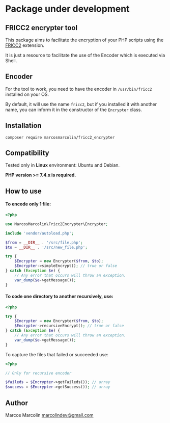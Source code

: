 # Package under development

## FRICC2 encrypter tool

This package aims to facilitate the encryption of your PHP scripts using the [FRICC2](https://github.com/hoowa/PHP-FRICC2) extension.

It is just a resource to facilitate the use of the Encoder which is executed via Shell.

## Encoder

For the tool to work, you need to have the encoder in `/usr/bin/fricc2` installed on your OS.

By default, it will use the name `fricc2`, but if you installed it with another name, you can inform it in the constructor of the `Encrypter` class.

## Installation

`composer require marcosmarcolin/fricc2_encrypter`

## Compatibility

Tested only in **Linux** environment: Ubuntu and Debian.

**PHP version >= 7.4.x is required.**

## How to use

#### To encode only 1 file:

```php
<?php

use MarcosMarcolin\Fricc2Encrypter\Encrypter;

include 'vendor/autoload.php';

$from = __DIR__ . '/src/file.php';
$to = __DIR__ . '/src/new_file.php';

try {
    $Encrypter = new Encrypter($from, $to);
    $Encrypter->simpleEncrypt(); // true or false
} catch (Exception $e) {
    // Any error that occurs will throw an exception.
    var_dump($e->getMessage());
}
```

#### To code one directory to another recursively, use:

```php
<?php

try {
    $Encrypter = new Encrypter($from, $to);
    $Encrypter->recursiveEncrypt(); // true or false
} catch (Exception $e) {
    // Any error that occurs will throw an exception.
    var_dump($e->getMessage());
}
```

To capture the files that failed or succeeded use:

```php
<?php

// Only for recursive encoder

$faileds = $Encrypter->getFaileds()); // array
$success = $Encrypter->getSuccess()); // array
```

## Author

Marcos Marcolin <marcolindev@gmail.com>
